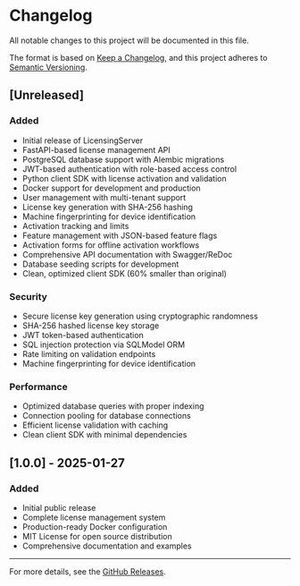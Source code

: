 # Changelog

All notable changes to this project will be documented in this file.

The format is based on [Keep a Changelog](https://keepachangelog.com/en/1.0.0/),
and this project adheres to [Semantic Versioning](https://semver.org/spec/v2.0.0.html).

## [Unreleased]

### Added
- Initial release of LicensingServer
- FastAPI-based license management API
- PostgreSQL database support with Alembic migrations
- JWT-based authentication with role-based access control
- Python client SDK with license activation and validation
- Docker support for development and production
- User management with multi-tenant support
- License key generation with SHA-256 hashing
- Machine fingerprinting for device identification
- Activation tracking and limits
- Feature management with JSON-based feature flags
- Activation forms for offline activation workflows
- Comprehensive API documentation with Swagger/ReDoc
- Database seeding scripts for development
- Clean, optimized client SDK (60% smaller than original)

### Security
- Secure license key generation using cryptographic randomness
- SHA-256 hashed license key storage
- JWT token-based authentication
- SQL injection protection via SQLModel ORM
- Rate limiting on validation endpoints
- Machine fingerprinting for device identification

### Performance
- Optimized database queries with proper indexing
- Connection pooling for database connections
- Efficient license validation with caching
- Clean client SDK with minimal dependencies

## [1.0.0] - 2025-01-27

### Added
- Initial public release
- Complete license management system
- Production-ready Docker configuration
- MIT License for open source distribution
- Comprehensive documentation and examples

---

For more details, see the [GitHub Releases](https://github.com/bradenacurtis801/LicensingServer/releases).

